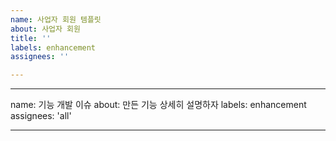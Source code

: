 ```yaml
---
name: 사업자 회원 템플릿
about: 사업자 회원
title: ''
labels: enhancement
assignees: ''

---
```


---
name: 기능 개발 이슈
about: 만든 기능 상세히 설명하자
labels: enhancement
assignees: 'all'

---
